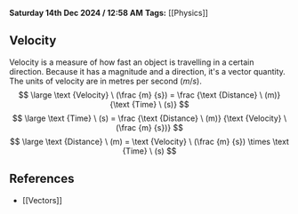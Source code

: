 **Saturday 14th Dec 2024 / 12:58 AM**
**Tags:** [[Physics]]
## Velocity
Velocity is a measure of how fast an object is travelling in a certain direction. Because it has a magnitude and a direction, it's a vector quantity. The units of velocity are in metres per second ($m/s$).
$$
\large \text
{Velocity} \ (\frac {m} {s}) =
\frac
	{\text {Distance} \ (m)}
	{\text {Time} \ (s)}
$$
$$
\large \text
{Time} \ (s) =
\frac
	{\text {Distance} \ (m)}
	{\text {Velocity} \ (\frac {m} {s})}
$$
$$
\large \text
{Distance} \ (m) =
\text {Velocity} \ (\frac {m} {s})
\times
\text {Time} \ (s)
$$
## References
- [[Vectors]]